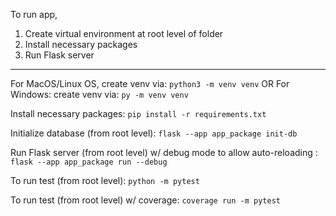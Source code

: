 To run app,

1. Create virtual environment at root level of folder
2. Install necessary packages
3. Run Flask server

----

For MacOS/Linux OS, create venv via:
`python3 -m venv venv`
OR
For Windows: create venv via:
`py -m venv venv`

Install necessary packages:
`pip install -r requirements.txt`

Initialize database (from root level):
`flask --app app_package init-db`

Run Flask server (from root level) w/ debug mode to allow auto-reloading :
`flask --app app_package run --debug`

To run test (from root level):
`python -m pytest`


To run test (from root level) w/ coverage:
`coverage run -m pytest`